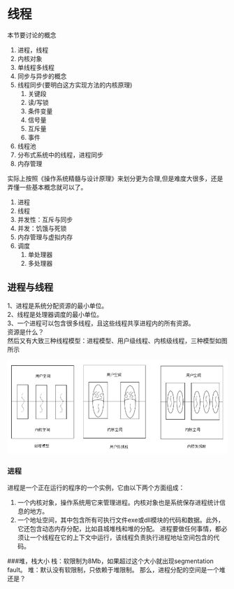 # 线程

本节要讨论的概念

1. 进程，线程 
2. 内核对象 
3. 单线程多线程 
4. 同步与异步的概念 
5. 线程同步\(要明白这方实现方法的内核原理\)
   1. 关键段
   2. 读/写锁
   3. 条件变量
   4. 信号量
   5. 互斥量
   6. 事件
6. 线程池
7. 分布式系统中的线程，进程同步 
8. 内存管理

实际上按照《操作系统精髓与设计原理》来划分更为合理,但是难度大很多，还是弄懂一些基本概念就可以了。

1. 进程
2. 线程
3. 并发性：互斥与同步
4. 并发：饥饿与死锁
5. 内存管理与虚拟内存
6. 调度
   1. 单处理器
   2. 多处理器

## 进程与线程

1、进程是系统分配资源的最小单位。  
2、线程是处理器调度的最小单位。  
3、一个进程可以包含很多线程，且这些线程共享进程内的所有资源。  
资源是什么？  
然后又有大致三种线程模型：进程模型、用户级线程、内核级线程，三种模型如图所示

![](/assets/thread_process.png)

### 进程

进程是一个正在运行的程序的一个实例，它由以下两个方面组成：

1. 一个内核对象，操作系统用它来管理进程。内核对象也是系统保存进程统计信息的地方。  
2. 一个地址空间，其中包含所有可执行文件exe或dll模块的代码和数据。此外，它还包含动态内存分配，比如县城堆栈和堆的分配。 
进程要做任何事情，都必须让一个线程在它的上下文中运行，该线程负责执行进程地址空间包含的代码。   

###堆，栈大小
栈：软限制为8Mb，如果超过这个大小就出现segmentation fault。
堆：默认没有软限制，只依赖于堆限制。
那么，进程分配的空间是一个堆还是？
